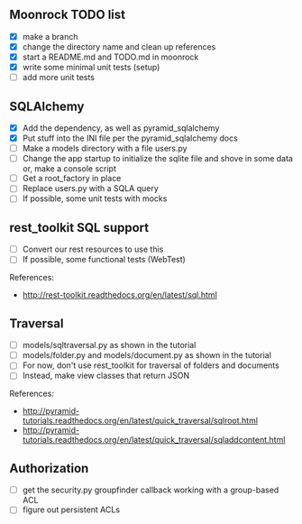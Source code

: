 ## Moonrock TODO list

- [X] make a branch
- [X] change the directory name and clean up references
- [X] start a README.md and TODO.md in moonrock
- [X] write some minimal unit tests (setup)
- [ ] add more unit tests

## SQLAlchemy

- [X] Add the dependency, as well as pyramid_sqlalchemy
- [X] Put stuff into the INI file per the pyramid_sqlalchemy docs
- [ ] Make a models directory with a file users.py
- [ ] Change the app startup to initialize the sqlite file and shove in some data or, make a console script
- [ ] Get a root_factory in place
- [ ] Replace users.py with a SQLA query
- [ ] If possible, some unit tests with mocks

## rest_toolkit SQL support

- [ ] Convert our rest resources to use this
- [ ] If possible, some functional tests (WebTest)

References:
* http://rest-toolkit.readthedocs.org/en/latest/sql.html

## Traversal

- [ ] models/sqltraversal.py as shown in the tutorial
- [ ] models/folder.py and models/document.py as shown in the tutorial
- [ ] For now, don't use rest_toolkit for traversal of folders and documents
- [ ] Instead, make view classes that return JSON

References:
* http://pyramid-tutorials.readthedocs.org/en/latest/quick_traversal/sqlroot.html
* http://pyramid-tutorials.readthedocs.org/en/latest/quick_traversal/sqladdcontent.html

## Authorization

- [ ] get the security.py groupfinder callback working with a group-based ACL
- [ ] figure out persistent ACLs
